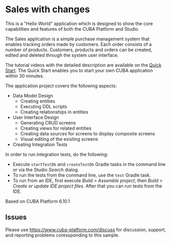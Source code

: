 # Sales with changes

This is a "Hello World" application which is designed to show the core capabilities and features of both the CUBA Platform and Studio.

The Sales application is a simple purchase management system that enables tracking orders made by customers. Each order consists of a number of products. Customers, products and orders can be created, edited and deleted through the system user interface.

The tutorial videos with the detailed description are available on the [Quick Start](https://www.cuba-platform.com/en/quickstart). The Quick Start enables you to start your own CUBA application within 30 minutes.

The application project covers the following aspects:

- Data Model Design
    - Creating entities
    - Executing DDL scripts
    - Creating relationships in entities
- User Interface Design
    - Generating  CRUD screens
    - Creating views for related entities
    - Creating data sources for screens to display composite screens
    - Visual editing of the existing screens
- Creating Integration Tests

In order to run integration tests, do the following:

- Execute `startTestDb` and `createTestDb` Gradle tasks in the command line or via the Studio *Search* dialog.
- To run the tests from the command line, use the `test` Gradle task.
- To run from an IDE, first execute *Build > Assemble project*, then *Build > Create or update IDE project files*. After that you can run tests from the IDE.

Based on CUBA Platform 6.10.1

## Issues
Please use https://www.cuba-platform.com/discuss for discussion, support, and reporting problems coressponding to this sample.
